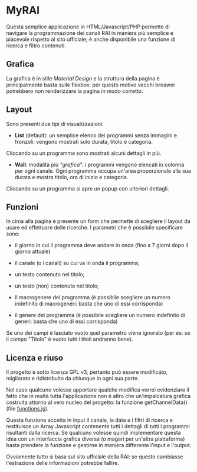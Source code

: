# MyRAI #

Questa semplice applicazione in HTML/Javascript/PHP permette di navigare la programmazione dei canali RAI in maniera più semplice e piacevole rispetto al sito ufficiale; è anche disponibile una funzione di ricerca e filtro contenuti.

## Grafica ##

La grafica è in stile _Material Design_ e la struttura della pagina è principalmente basta sulle flexbox: per questo motivo vecchi broswer potrebbero non renderizzare la pagina in modo corretto.

## Layout ##

Sono presenti due tipi di visualizzazioni:

* **List** (default): un semplice elenco dei programmi senza immagini e fronzoli: vengono mostrati solo durata, titolo e categoria.

Cliccando su un programma sono mostrati alcuni dettagli in più.

* **Wall**: modalità più _"grafica"_: i programmi vengono elencati in colonna per ogni canale. Ogni programma occupa un'area proporzionale alla sua durata e mostra titolo, ora di inizio e categoria.

Cliccando su un programma si apre un popup con ulteriori dettagli.

## Funzioni ##

In cima alla pagina è presente un form che permette di scegliere il layout da usare ed effettuare delle ricerche. I parametri che è possibile specificare sono:

* il giorno in cui il programma deve andare in onda (fino a 7 giorni dopo il giorno attuale)

* il canale (o i canali) su cui va in onda il programma;

* un testo contenuto nel titolo;

* un testo (non) contenuto nel titolo;

* il macrogenere del programma (è possibile scegliere un numero indefinito di macrogeneri: basta che uno di essi corrisponda)

* il genere del programma (è possibile scegliere un numero indefinito di generi: basta che uno di essi corrisponda)

Se uno dei campi è lasciato vuoto quel parametro viene ignorato (per es: se il campo "Titolo" è vuoto tutti i titoli andranno bene).

## Licenza e riuso ##

Il progetto è sotto licenza GPL v3, pertanto può essere modificato, migliorato e ridistribuito da chiunque in ogni sua parte.

Nel caso qualcuno volesse apportare qualche modifica vorrei evidenziare il fatto che in realtà tutta l'applicazione non è altro che un'impalcatura grafica costruita attorno al vero nucleo del progetto: la funzione getChannelData() (file [functions.js](https://github.com/GioBonvi/MyRAI/blob/master/functions.js "File functions.js")).

Questa funzione accetta in input il canale, la data e i filtri di ricerca e restituisce un Array Javascript contenente tutti i dettagli di tutti i programmi risultanti dalla ricerca. Se qualcuno volesse quindi implementare questa idea con un interfaccia grafica diversa (o magari per un'altra piattaforma) basta prendere la funzione e gestirne in maniera differente l'input e l'output.

Ovviamente tutto si basa sul sito ufficiale della RAI: se questo cambiasse l'estrazione delle informazioni potrebbe fallire.

